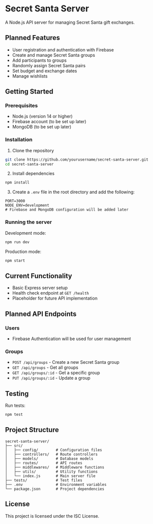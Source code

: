 # Secret Santa Server

A Node.js API server for managing Secret Santa gift exchanges.

## Planned Features

- User registration and authentication with Firebase
- Create and manage Secret Santa groups
- Add participants to groups
- Randomly assign Secret Santa pairs
- Set budget and exchange dates
- Manage wishlists

## Getting Started

### Prerequisites

- Node.js (version 14 or higher)
- Firebase account (to be set up later)
- MongoDB (to be set up later)

### Installation

1. Clone the repository
```bash
git clone https://github.com/yourusername/secret-santa-server.git
cd secret-santa-server
```

2. Install dependencies
```bash
npm install
```

3. Create a `.env` file in the root directory and add the following:
```
PORT=3000
NODE_ENV=development
# Firebase and MongoDB configuration will be added later
```

### Running the server

Development mode:
```bash
npm run dev
```

Production mode:
```bash
npm start
```

## Current Functionality

- Basic Express server setup
- Health check endpoint at `GET /health`
- Placeholder for future API implementation

## Planned API Endpoints

### Users
- Firebase Authentication will be used for user management

### Groups
- `POST /api/groups` - Create a new Secret Santa group
- `GET /api/groups` - Get all groups
- `GET /api/groups/:id` - Get a specific group
- `PUT /api/groups/:id` - Update a group

## Testing

Run tests:
```bash
npm test
```

## Project Structure

```
secret-santa-server/
├── src/
│   ├── config/        # Configuration files
│   ├── controllers/   # Route controllers
│   ├── models/        # Database models
│   ├── routes/        # API routes
│   ├── middlewares/   # Middleware functions
│   ├── utils/         # Utility functions
│   └── index.js       # Main server file
├── tests/             # Test files
├── .env               # Environment variables
└── package.json       # Project dependencies
```

## License

This project is licensed under the ISC License.
